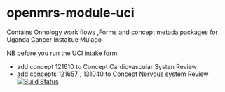 # openmrs-module-uci
Contains Onhology work flows ,Forms and concept metada packages for Uganda Cancer Instaitue Mulago

NB before you run the UCI intake form,

* add concept 121610  to Concept Cardiovascular Systen Review 
* add concepts 121657  , 131040  to Concept Nervous system Review 
[![Build Status](https://travis-ci.com/UCI-BAHMNI/openmrs-module-uci.svg?branch=master)](https://travis-ci.com/UCI-BAHMNI/openmrs-module-uci)